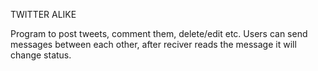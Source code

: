 TWITTER ALIKE

Program to post tweets, comment them, delete/edit etc.
Users can send messages between each other, after reciver reads the message it will change status.
